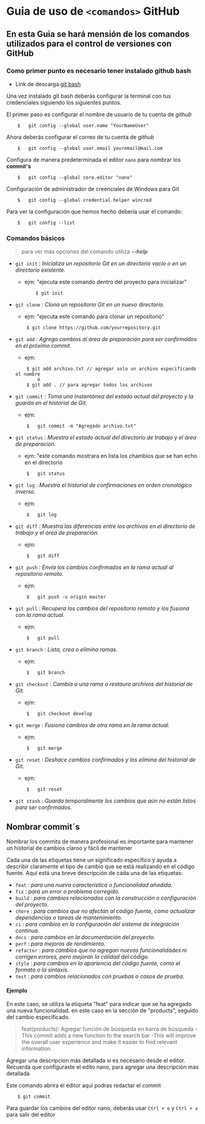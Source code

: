 # Guia de uso de `<comandos>` GitHub

## En esta Guia se hará mensión de los comandos utilizados para el control de versiones con GitHub

### Como primer punto es necesario tener instalado github bash

* Link de descarga [git bash](https://git-scm.com/downloads)

Una vez instalado git bash deberás configurar la terminal con tus credenciales siguiendo los siguientes puntos.

El primer paso es configurar el nombre de usuario de tu cuenta de *github*

```console
    $   git config --global user.name "YourNameUser"
```

Ahora deberás configurar el correo de tu cuenta de *github*

```console
    $   git config --global user.email youremail@mail.com
```

Configura de manera predeterminada el editor `nano` para nombrar los **commit's**

```console
    $   git config --global core.editor "nano"
```

Configuración de administrador de creenciales de Windows para Git

```console
    $   git config --global credential.helper wincred
```

Para ver la configuración que hemos hecho debería usar el comando:

```console
    $   git config --list
```

### Comandos básicos

> para ver más opciones del comando utiliza **_--help_**


* `git init` : _Inicializa un repositorio Git en un directorio vacío o en un directorio existente._
  * ejm: "ejecuta este comando dentro del proyecto para inicializar"
    ```console
        $ git init
    ```
* `git clone` : _Clona un repositorio Git en un nuevo directorio._
    * ejm: "ejecuta este comando para clonar un repositorio"
    ```console
        $ git clone https://github.com/yourrepository.git
    ```
* `git add` : _Agrega cambios al área de preparación para ser confirmados en el próximo commit._
    * ejm:  
    ```console
        $ git add archivo.txt // agregar solo un archivo especificando el nombre
            ó 
        $ git add . // para agregar todos los archivos
    ```
* `git commit` : _Toma una instantánea del estado actual del proyecto y la guarda en el historial de Git._
    * ejm:
    ```console
        $   git commit -m "Agregado archivo.txt"
    ```

* `git status` : _Muestra el estado actual del directorio de trabajo y el área de preparación._
    * ejm: "este comando mostrara en lista los chambios que se han echo en el directorio
    ```console
        $   git status
    ```
* `git log` : _Muestra el historial de confirmaciones en orden cronológico inverso._
    * ejm:
    ```console
        $   git log
    ```
* `git diff` : _Muestra las diferencias entre los archivos en el directorio de trabajo y el área de preparación._
    * ejm:
    ```console
        $   git diff
    ```
* `git push` : _Envía los cambios confirmados en la rama actual al repositorio remoto._
    * ejm:
    ```console
        $   git push -u origin master
    ```
* `git pull` : _Recupera los cambios del repositorio remoto y los fusiona con la rama actual._
    * ejm:
    ```console
        $   git pull
    ```
* `git branch` : _Lista, crea o elimina ramas._
    * ejm:
    ```console
        $   git branch 
    ```
* `git checkout` : _Cambia a una rama o restaura archivos del historial de Git._
    * ejm:
    ```console
        $   git checkout develop
    ```
* `git merge` : _Fusiona cambios de otra rama en la rama actual._
    * ejm:
    ```console
        $   git merge
    ```
* `git reset` : _Deshace cambios confirmados y los elimina del historial de Git._
    * ejm:
    ```console
        $   git reset
    ```
* `git stash` : _Guarda temporalmente los cambios que aún no están listos para ser confirmados._

## Nombrar commit´s

<body>
    <p>
        Nombrar los commits de manera profesional es importante para 
        mantener un historial de cambios claroo y fácil de mantener
    </p>
    <p>
        Cada una de las etiquetas tiene un significado específico y ayuda a describir claramente el tipo de cambio que se está realizando en el código fuente. Aquí está una breve descripción de cada una de las etiquetas:
    </p>
 </body>

* ``feat`` : _para una nueva característica o funcionalidad añadida._
* ``fix`` : _para un error o problema corregido._
* ``build`` : _para cambios relacionados con la construcción o configuración del proyecto._
* ``chore`` : _para cambios que no afectan al código fuente, como actualizar dependencias o tareas de mantenimiento._
* ``ci`` : _para cambios en la configuración del sistema de integración continua._
* ``docs`` : _para cambios en la documentación del proyecto._
* ``perf`` : _para mejoras de rendimiento._
* ``refactor`` : _para cambios que no agregan nuevas funcionalidades ni corrigen errores, pero mejoran la calidad del código._
* ``style`` : _para cambios en la apariencia del código fuente, como el formato o la sintaxis._
* ``test`` : _para cambios relacionados con pruebas o casos de prueba._

#### Ejemplo

En este caso, se utiliza la etiqueta "feat" para indicar que se ha agregado una nueva funcionalidad. en este caso en la sección de "products", seguido del cambio especificado.

> feat(products): Agregar función de búsqueda en barra de búsqueda
> -This commit adds a new function to the search bar
> -This will improve the overall user experience and make it easier to find relevant information.

Agregar una descripcion más detallada si es necesario desde el editor. Recuerda que configuraste el edito nano, para agregar una descripción mas detallada

Este comando abrira el editor aqui podras redactar el commit

```console
    $ git commit 
```

Para guardar los cambios del editor nano, deberás usar `Ctrl + o` y `Ctrl + x` para salir del editor

